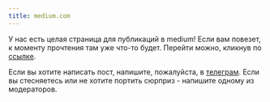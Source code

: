 ```yaml
---
title: medium.com
---
```


У нас есть целая страница для публикаций в medium! Если вам повезет,
к моменту прочтения там уже что-то будет. Перейти можно, кликнув по 
[ссылке](https://medium.com/elasticsearch-ru).

Если вы хотите написать пост, напишите, пожалуйста, в 
[телеграм](telegram.org). Если вы стесняетесь или не хотите портить 
сюрприз - напишите одному из модераторов.
